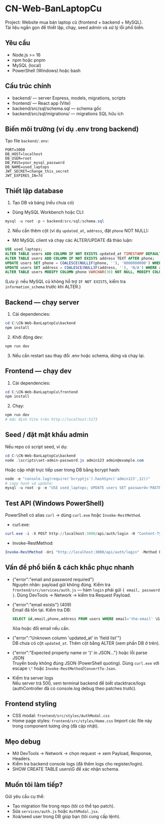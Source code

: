 # CN-Web-BanLaptopCu

Project: Website mua bán laptop cũ (frontend + backend + MySQL).  
Tài liệu ngắn gọn để thiết lập, chạy, seed admin và xử lý lỗi phổ biến.

## Yêu cầu
- Node.js >= 16
- npm hoặc pnpm
- MySQL (local)
- PowerShell (Windows) hoặc bash

## Cấu trúc chính
- backend/ — server Express, models, migrations, scripts
- frontend/ — React app (Vite)
- backend/src/sql/schema.sql — schema gốc
- backend/src/sql/migrations/ — migrations SQL hữu ích

## Biến môi trường (ví dụ .env trong backend)
Tạo file `backend/.env`:
```
PORT=3000
DB_HOST=localhost
DB_USER=root
DB_PASS=your_mysql_password
DB_NAME=used_laptops
JWT_SECRET=change_this_secret
JWT_EXPIRES_IN=7d
```

## Thiết lập database
1. Tạo DB và bảng (nếu chưa có)
- Dùng MySQL Workbench hoặc CLI:
```powershell
mysql -u root -p < backend/src/sql/schema.sql
```

2. Nếu cần thêm cột (ví dụ `updated_at`, `address`, đặt `phone` NOT NULL):
- Mở MySQL client và chạy các ALTER/UPDATE đã thảo luận:
```sql
USE used_laptops;
ALTER TABLE users ADD COLUMN IF NOT EXISTS updated_at TIMESTAMP DEFAULT CURRENT_TIMESTAMP ON UPDATE CURRENT_TIMESTAMP;
ALTER TABLE users ADD COLUMN IF NOT EXISTS address TEXT AFTER phone;
UPDATE users SET phone = COALESCE(NULLIF(phone, ''), '0000000000') WHERE phone IS NULL OR phone = '';
UPDATE users SET address = COALESCE(NULLIF(address, ''), 'N/A') WHERE address IS NULL OR address = '';
ALTER TABLE users MODIFY COLUMN phone VARCHAR(30) NOT NULL, MODIFY COLUMN address TEXT NOT NULL;
```
(Lưu ý: nếu MySQL cũ không hỗ trợ `IF NOT EXISTS`, kiểm tra `information_schema` trước khi ALTER.)

## Backend — chạy server
1. Cài dependencies:
```powershell
cd C:\CN-Web-BanLaptopCu\backend
npm install
```
2. Khởi động dev:
```powershell
npm run dev
```
3. Nếu cần restart sau thay đổi .env hoặc schema, dừng và chạy lại.

## Frontend — chạy dev
1. Cài dependencies:
```powershell
cd C:\CN-Web-BanLaptopCu\frontend
npm install
```
2. Chạy:
```powershell
npm run dev
# mặc định Vite trên http://localhost:5173
```

## Seed / đặt mật khẩu admin
Nếu repo có script seed, ví dụ:
```powershell
cd C:\CN-Web-BanLaptopCu\backend
node .\scripts\set-admin-password.js admin123 admin@example.com
```
Hoặc cập nhật trực tiếp user trong DB bằng bcrypt hash:
```powershell
node -e "console.log(require('bcryptjs').hashSync('admin123',12))"
# copy hash và update:
mysql -u root -p -e "USE used_laptops; UPDATE users SET password='PASTE_HASH' WHERE email='admin@example.com';"
```

## Test API (Windows PowerShell)
PowerShell có alias `curl` → dùng `curl.exe` hoặc `Invoke-RestMethod`.

- curl.exe:
```powershell
curl.exe -i -X POST http://localhost:3000/api/auth/login -H "Content-Type: application/json" -d "{\"email\":\"admin@example.com\",\"password\":\"admin123\"}"
```

- Invoke-RestMethod:
```powershell
Invoke-RestMethod -Uri "http://localhost:3000/api/auth/login" -Method Post -ContentType "application/json" -Body (ConvertTo-Json @{ email='admin@example.com'; password='admin123' })
```

## Vấn đề phổ biến & cách khắc phục nhanh
- {"error":"email and password required"}  
  Nguyên nhân: payload gửi không đúng. Kiểm tra `frontend/src/services/auth.js` — hàm `login` phải gửi `{ email, password }`. Dùng DevTools → Network → kiểm tra Request Payload.

- {"error":"email exists"} (409)  
  Email đã tồn tại. Kiểm tra DB:
  ```sql
  SELECT id,email,phone,address FROM users WHERE email='the-email' \G
  ```
  Xóa hoặc đổi email nếu cần.

- {"error":"Unknown column 'updated_at' in 'field list'"}  
  DB chưa có cột `updated_at`. Thêm cột bằng ALTER (xem phần DB ở trên).

- {"error":"Expected property name or '}' in JSON..."} hoặc lỗi parse JSON  
  Truyền body không đúng JSON (PowerShell quoting). Dùng `curl.exe` với escape `\"` hoặc `Invoke-RestMethod`/`ConvertTo-Json`.

- Kiểm tra server logs  
  Nếu server trả 500, xem terminal backend để biết stacktrace/logs (authController đã có console.log debug theo patches trước).

## Frontend styling
- CSS modal: `frontend/src/styles/AuthModal.css`  
- Home page styles: `frontend/src/styles/Home.css`
Import các file này trong component tương ứng (đã cập nhật).

## Mẹo debug
- Mở DevTools → Network → chọn request → xem Payload, Response, Headers.
- Kiểm tra backend console logs (đã thêm logs cho register/login).
- SHOW CREATE TABLE users\G để xác nhận schema.

## Muốn tôi làm tiếp?
Gửi yêu cầu cụ thể:
- Tạo migration file trong repo (tôi có thể tạo patch).
- Sửa `services/auth.js` hoặc `AuthModal.jsx`.
- Xoá/seed user trong DB giúp bạn (tôi cung cấp lệnh).